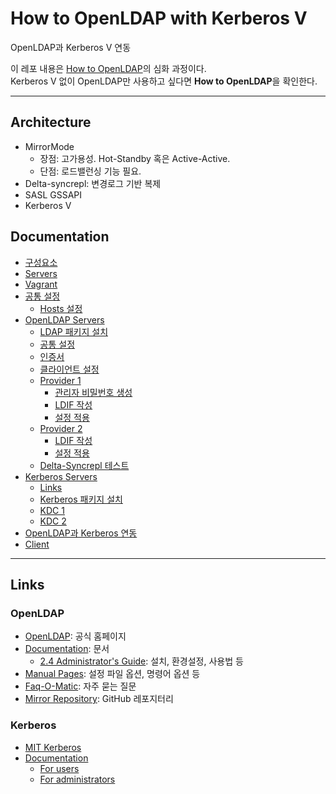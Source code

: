 # How to OpenLDAP with Kerberos V

OpenLDAP과 Kerberos V 연동

이 레포 내용은 [How to OpenLDAP](https://github.com/rurumimic/how-to-openldap)의 심화 과정이다.  
Kerberos V 없이 OpenLDAP만 사용하고 싶다면 **How to OpenLDAP**을 확인한다.

---

## Architecture

- MirrorMode
  - 장점: 고가용성. Hot-Standby 혹은 Active-Active. 
  - 단점: 로드밸런싱 기능 필요.
- Delta-syncrepl: 변경로그 기반 복제
- SASL GSSAPI
- Kerberos V

## Documentation

- [구성요소](docs/#%ea%b5%ac%ec%84%b1%ec%9a%94%ec%86%8c)
- [Servers](docs/#servers)
- [Vagrant](docs/#vagrant)
- [공통 설정](docs/#%ea%b3%b5%ed%86%b5-%ec%84%a4%ec%a0%95)
  - [Hosts 설정](docs/#hosts-%ec%84%a4%ec%a0%95)
- [OpenLDAP Servers](docs/#openldap-servers)
  - [LDAP 패키지 설치](docs/#ldap-%ed%8c%a8%ed%82%a4%ec%a7%80-%ec%84%a4%ec%b9%98)
  - [공통 설정](docs/#%ea%b3%b5%ed%86%b5-%ec%84%a4%ec%a0%95-1)
  - [인증서](docs/#%ec%9d%b8%ec%a6%9d%ec%84%9c)
  - [클라이언트 설정](docs/#%ed%81%b4%eb%9d%bc%ec%9d%b4%ec%96%b8%ed%8a%b8-%ec%84%a4%ec%a0%95)
  - [Provider 1](docs/#provider-1)
    - [관리자 비밀번호 생성](docs/#%ea%b4%80%eb%a6%ac%ec%9e%90-%eb%b9%84%eb%b0%80%eb%b2%88%ed%98%b8-%ec%83%9d%ec%84%b1)
    - [LDIF 작성](docs/#ldif-%ec%9e%91%ec%84%b1)
    - [설정 적용](docs/#%ec%84%a4%ec%a0%95-%ec%a0%81%ec%9a%a9)
  - [Provider 2](docs/#provider-2)
    - [LDIF 작성](docs/#ldif-%ec%9e%91%ec%84%b1-1)
    - [설정 적용](docs/#%ec%84%a4%ec%a0%95-%ec%a0%81%ec%9a%a9-1)
  - [Delta-Syncrepl 테스트](docs/#delta-syncrepl-%ed%85%8c%ec%8a%a4%ed%8a%b8)
- [Kerberos Servers](docs/#kerberos-servers)
  - [Links](docs/#links)
  - [Kerberos 패키지 설치](docs/#kerberos-%ed%8c%a8%ed%82%a4%ec%a7%80-%ec%84%a4%ec%b9%98)
  - [KDC 1](docs/#kdc-1)
  - [KDC 2](docs/#kdc-2)
- [OpenLDAP과 Kerberos 연동](docs/#openldap%ea%b3%bc-kerberos-%ec%97%b0%eb%8f%99)
- [Client](docs/#client)

---

## Links

### OpenLDAP

- [OpenLDAP](https://www.openldap.org/): 공식 홈페이지
- [Documentation](https://www.openldap.org/doc/): 문서
  - [2.4 Administrator's Guide](https://www.openldap.org/doc/admin24/): 설치, 환경설정, 사용법 등
- [Manual Pages](https://www.openldap.org/software/man.cgi): 설정 파일 옵션, 명령어 옵션 등
- [Faq-O-Matic](http://www.openldap.org/faq/data/cache/1.html): 자주 묻는 질문
- [Mirror Repository](https://github.com/openldap/openldap): GitHub 레포지터리

### Kerberos

- [MIT Kerberos](http://web.mit.edu/KERBEROS/)
- [Documentation](http://web.mit.edu/KERBEROS/krb5-latest/doc/)
  - [For users](http://web.mit.edu/KERBEROS/krb5-latest/doc/user/index.html)
  - [For administrators](http://web.mit.edu/KERBEROS/krb5-latest/doc/admin/index.html)